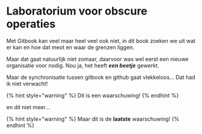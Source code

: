 # Laboratorium voor obscure operaties

Met Gitbook kan veel maar heel veel ook niet, in dit book zoeken we uit wat er kan en hoe dat meot en waar de grenzen liggen.

Maar dat gaat natuurlijk niet zomaar, daarvoor was wel eerst een nieuwe organisatie voor nodig. Nou ja, het heeft _**een beetje**_ gewerkt.

Maar de synchronisatie tussen gitbook en github gaat vlekkeloos... Dat had ik niet verwacht!

{% hint style="warning" %}
Dit is een waarschuwing!
{% endhint %}

en dit niet meer...

{% hint style="warning" %}
Maar dit is de **laatste** waarschuwing!
{% endhint %}
